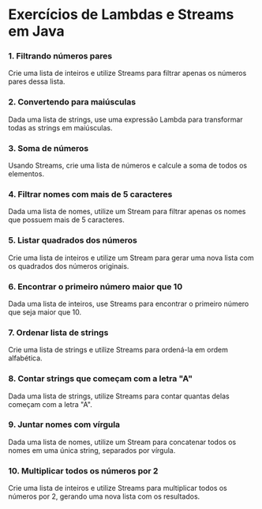 # Exercícios de Lambdas e Streams em Java

### 1. Filtrando números pares
Crie uma lista de inteiros e utilize Streams para filtrar apenas os números pares dessa lista.

### 2. Convertendo para maiúsculas
Dada uma lista de strings, use uma expressão Lambda para transformar todas as strings em maiúsculas.

### 3. Soma de números
Usando Streams, crie uma lista de números e calcule a soma de todos os elementos.

### 4. Filtrar nomes com mais de 5 caracteres
Dada uma lista de nomes, utilize um Stream para filtrar apenas os nomes que possuem mais de 5 caracteres.

### 5. Listar quadrados dos números
Crie uma lista de inteiros e utilize um Stream para gerar uma nova lista com os quadrados dos números originais.

### 6. Encontrar o primeiro número maior que 10
Dada uma lista de inteiros, use Streams para encontrar o primeiro número que seja maior que 10.

### 7. Ordenar lista de strings
Crie uma lista de strings e utilize Streams para ordená-la em ordem alfabética.

### 8. Contar strings que começam com a letra "A"
Dada uma lista de strings, utilize Streams para contar quantas delas começam com a letra "A".

### 9. Juntar nomes com vírgula
Dada uma lista de nomes, utilize um Stream para concatenar todos os nomes em uma única string, separados por vírgula.

### 10. Multiplicar todos os números por 2
Crie uma lista de inteiros e utilize Streams para multiplicar todos os números por 2, gerando uma nova lista com os resultados.
